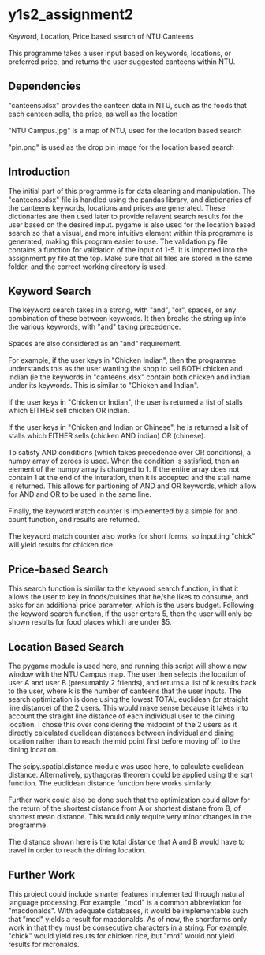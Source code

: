 # y1s2_assignment2
Keyword, Location, Price based search of NTU Canteens <br/>
<br/>
This programme takes a user input based on keywords, locations, or preferred price, and returns the user suggested canteens within NTU.


## Dependencies
"canteens.xlsx" provides the canteen data in NTU, such as the foods that each canteen sells, the price, as well as the location <br/>
<br/>
"NTU Campus.jpg" is a map of NTU, used for the location based search <br/>
<br/>
"pin.png" is used as the drop pin image for the location based search

## Introduction
The initial part of this programme is for data cleaning and manipulation. The "canteens.xlsx" file is handled using the pandas library, and dictionaries of the canteens keywords, locations and prices are generated. These dictionaries are then used later to provide relavent search results for the user based on the desired input. pygame is also used for the location based search so that a visual, and more intuitive element within this programme is generated, making this program easier to use. The validation.py file contains a function for validation of the input of 1-5. It is imported into the assignment.py file at the top. Make sure that all files are stored in the same folder, and the correct working directory is used. 

## Keyword Search
The keyword search takes in a strong, with "and", "or", spaces, or any combination of these between keywords. It then breaks the string up into the various keywords, with "and" taking precedence. <br/>
<br/>
Spaces are also considered as an "and" requirement. <br/>
<br/>
For example, if the user keys in "Chicken Indian", then the programme understands this as the user wanting the shop to sell BOTH chicken and indian (ie the keywords in "canteens.xlsx" contain both chicken and indian under its keywords. This is similar to "Chicken and Indian". <br/>
<br/>
If the user keys in "Chicken or Indian", the user is returned a list of stalls which EITHER sell chicken OR indian. <br/>
<br/>
If the user keys in "Chicken and Indian or Chinese", he is returned a lsit of stalls which EITHER sells (chicken AND indian) OR (chinese).<br/>
<br/>
To satisfy AND conditions (which takes precedence over OR conditions), a numpy array of zeroes is used. When the condition is satisfied, then an element of the numpy array is changed to 1. If the entire array does not contain 1 at the end of the interation, then it is accepted and the stall name is returned. This allows for partioning of AND and OR keywords, which allow for AND and OR to be used in the same line. <br/>
<br/>
Finally, the keyword match counter is implemented by a simple for and count function, and results are returned. <br/>
<br/>
The keyword match counter also works for short forms, so inputting "chick" will yield results for chicken rice.

## Price-based Search
This search function is similar to the keyword search function, in that it allows the user to key in foods/cuisines that he/she likes to consume, and asks for an additional price parameter, which is the users budget. Following the keyword search function, if the user enters 5, then the user will only be shown results for food places which are under $5.

## Location Based Search
The pygame module is used here, and running this script will show a new window with the NTU Campus map. The user then selects the location of user A and user B (presumably 2 friends), and returns a list of k results back to the user, where k is the number of canteens that the user inputs. The search optimization is done using the lowest TOTAL euclidean (or straight line distance) of the 2 users. This would make sense because it takes into account the straight line distance of each individual user to the dining location. I chose this over considering the midpoint of the 2 users as it directly calculated euclidean distances between individual and dining location rather than to reach the mid point first before moving off to the dining location.<br/>
<br/>
The scipy.spatial.distance module was used here, to calculate euclidean distance. Alternatively, pythagoras theorem could be applied using the sqrt function. The euclidean distance function here works similarly. <br/>
<br/>
Further work could also be done such that the optimization could allow for the return of the shortest distance from A or shortest distane from B, of shortest mean distance. This would only require very minor changes in the programme. <br/>
<br/>
The distance shown here is the total distance that A and B would have to travel in order to reach the dining location. 

## Further Work
This project could include smarter features implemented through natural language processing. For example, "mcd" is a common abbreviation for "macdonalds". With adequate databases, it would be implementable such that "mcd" yields a result for macdonalds. As of now, the shortforms only work in that they must be consecutive characters in a string. For example, "chick" would yield results for chicken rice, but "mrd" would not yield results for mcronalds.

